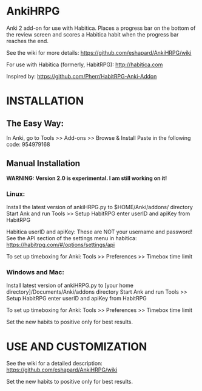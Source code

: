 AnkiHRPG
=======

Anki 2 add-on for use with Habitica. Places a progress bar on the bottom of the review screen and scores a Habitica habit when the progress bar reaches the end.

See the wiki for more details: https://github.com/eshapard/AnkiHRPG/wiki

For use with Habitica (formerly, HabitRPG): http://habitica.com

Inspired by: https://github.com/Pherr/HabitRPG-Anki-Addon

INSTALLATION
============

## The Easy Way:
In Anki, go to Tools >> Add-ons >> Browse & Install
Paste in the following code: 954979168 

## Manual Installation
**WARNING: Version 2.0 is experimental. I am still working on it!**

### Linux:

Install the latest version of ankiHRPG.py to $HOME/Anki/addons/ directory
Start Ank and run Tools >> Setup HabitRPG
     enter userID and apiKey from HabitRPG
     
Habitica userID and apiKey: These are NOT your username and password! See the API section of the settings menu in habitica: https://habitrpg.com/#/options/settings/api

To set up timeboxing for Anki:
Tools >> Preferences >> Timebox time limit

### Windows and Mac:

Install latest version of ankiHRPG.py to [your home directory]/Documents/Anki/addons directory
Start Ank and run Tools >> Setup HabitRPG
     enter userID and apiKey from HabitRPG
     

To set up timeboxing for Anki:
Tools >> Preferences >> Timebox time limit


Set the new habits to positive only for best results.

USE AND CUSTOMIZATION
=====================

See the wiki for a detailed description: https://github.com/eshapard/AnkiHRPG/wiki
            
            
Set the new habits to positive only for best results.
